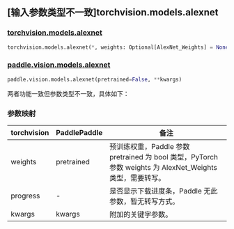## [输入参数类型不一致]torchvision.models.alexnet

### [torchvision.models.alexnet](https://pytorch.org/vision/stable/models/generated/torchvision.models.alexnet.html)

```python
torchvision.models.alexnet(*, weights: Optional[AlexNet_Weights] = None, progress: bool = True, **kwargs: Any)
```

### [paddle.vision.models.alexnet](https://www.paddlepaddle.org.cn/documentation/docs/zh/api/paddle/vision/models/alexnet_cn.html)

```python
paddle.vision.models.alexnet(pretrained=False, **kwargs)
```

两者功能一致但参数类型不一致，具体如下：

### 参数映射

| torchvision | PaddlePaddle | 备注 |
| ----------- | ------------ | ---- |
| weights     | pretrained   | 预训练权重，Paddle 参数 pretrained 为 bool 类型，PyTorch 参数 weights 为 AlexNet_Weights 类型，需要转写。|
| progress    | -            | 是否显示下载进度条，Paddle 无此参数，暂无转写方式。|
| kwargs      | kwargs       | 附加的关键字参数。|
